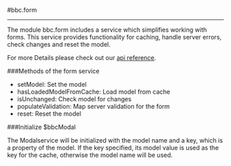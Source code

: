 
#bbc.form

- - -

The module bbc.form includes a service which simplifies working with forms. This service provides functionality for caching, handle server errors, check changes and reset the model.

For more Details please check out our  <a href="/doc#/api/bbc.form.$bbcForm" target="_self">api reference</a>.

###Methods of the form service

 * setModel: Set the model
 * hasLoadedModelFromCache: Load model from cache
 * isUnchanged: Check model for changes
 * populateValidation: Map server validation for the form
 * reset: Reset the model

###Initialize $bbcModal

The Modalservice will be initialized with the model name and a key, which is a property of the model. If the key specified, its model value is used as the key for the cache, otherwise the model name will be used.